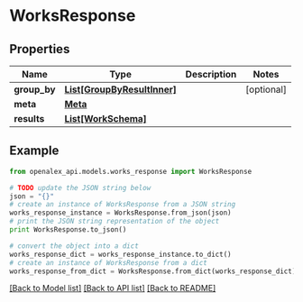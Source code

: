 # WorksResponse


## Properties
Name | Type | Description | Notes
------------ | ------------- | ------------- | -------------
**group_by** | [**List[GroupByResultInner]**](GroupByResultInner.md) |  | [optional] 
**meta** | [**Meta**](Meta.md) |  | 
**results** | [**List[WorkSchema]**](WorkSchema.md) |  | 

## Example

```python
from openalex_api.models.works_response import WorksResponse

# TODO update the JSON string below
json = "{}"
# create an instance of WorksResponse from a JSON string
works_response_instance = WorksResponse.from_json(json)
# print the JSON string representation of the object
print WorksResponse.to_json()

# convert the object into a dict
works_response_dict = works_response_instance.to_dict()
# create an instance of WorksResponse from a dict
works_response_from_dict = WorksResponse.from_dict(works_response_dict)
```
[[Back to Model list]](../README.md#documentation-for-models) [[Back to API list]](../README.md#documentation-for-api-endpoints) [[Back to README]](../README.md)


